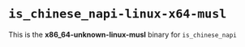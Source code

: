 # `is_chinese_napi-linux-x64-musl`

This is the **x86_64-unknown-linux-musl** binary for `is_chinese_napi`

